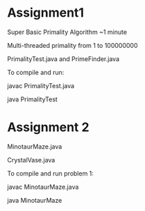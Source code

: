 # Assignment1
Super Basic Primality Algorithm ~1 minute

Multi-threaded primality from 1 to 100000000

PrimalityTest.java and PrimeFinder.java

To compile and run:

javac PrimalityTest.java

java PrimalityTest

# Assignment 2
MinotaurMaze.java

CrystalVase.java

To compile and run problem 1:

javac MinotaurMaze.java

java MinotaurMaze